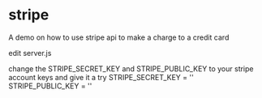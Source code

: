 # stripe

A demo on how to use stripe api to make a charge to a credit card


edit server.js 

change the STRIPE_SECRET_KEY and STRIPE_PUBLIC_KEY to your stripe account keys and give it a try 
    STRIPE_SECRET_KEY = ''
    STRIPE_PUBLIC_KEY = ''

